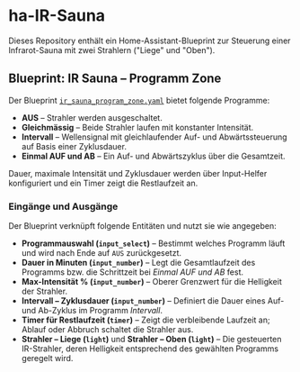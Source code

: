 # ha-IR-Sauna

Dieses Repository enthält ein Home-Assistant-Blueprint zur Steuerung einer Infrarot-Sauna mit zwei Strahlern ("Liege" und "Oben").

## Blueprint: IR Sauna – Programm Zone

Der Blueprint [`ir_sauna_program_zone.yaml`](blueprints/automation/ir_sauna/ir_sauna_program_zone.yaml) bietet folgende Programme:

- **AUS** – Strahler werden ausgeschaltet.
- **Gleichmässig** – Beide Strahler laufen mit konstanter Intensität.
- **Intervall** – Wellensignal mit gleichlaufender Auf- und Abwärtssteuerung auf Basis einer Zyklusdauer.
- **Einmal AUF und AB** – Ein Auf- und Abwärtszyklus über die Gesamtzeit.

Dauer, maximale Intensität und Zyklusdauer werden über Input-Helfer konfiguriert und ein Timer zeigt die Restlaufzeit an.

### Eingänge und Ausgänge

Der Blueprint verknüpft folgende Entitäten und nutzt sie wie angegeben:

- **Programmauswahl (`input_select`)** – Bestimmt welches Programm läuft und wird nach Ende auf `AUS` zurückgesetzt.
- **Dauer in Minuten (`input_number`)** – Legt die Gesamtlaufzeit des Programms bzw. die Schrittzeit bei *Einmal AUF und AB* fest.
- **Max-Intensität % (`input_number`)** – Oberer Grenzwert für die Helligkeit der Strahler.
- **Intervall – Zyklusdauer (`input_number`)** – Definiert die Dauer eines Auf- und Ab-Zyklus im Programm *Intervall*.
- **Timer für Restlaufzeit (`timer`)** – Zeigt die verbleibende Laufzeit an; Ablauf oder Abbruch schaltet die Strahler aus.
- **Strahler – Liege (`light`)** und **Strahler – Oben (`light`)** – Die gesteuerten IR-Strahler, deren Helligkeit entsprechend des gewählten Programms geregelt wird.